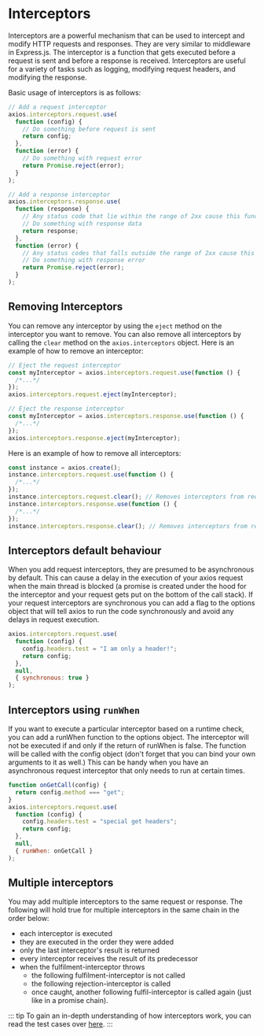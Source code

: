 # Interceptors

Interceptors are a powerful mechanism that can be used to intercept and modify HTTP requests and responses. They are very similar to middleware in Express.js. The interceptor is a function that gets executed before a request is sent and before a response is received. Interceptors are useful for a variety of tasks such as logging, modifying request headers, and modifying the response.

Basic usage of interceptors is as follows:

```js
// Add a request interceptor
axios.interceptors.request.use(
  function (config) {
    // Do something before request is sent
    return config;
  },
  function (error) {
    // Do something with request error
    return Promise.reject(error);
  }
);

// Add a response interceptor
axios.interceptors.response.use(
  function (response) {
    // Any status code that lie within the range of 2xx cause this function to trigger
    // Do something with response data
    return response;
  },
  function (error) {
    // Any status codes that falls outside the range of 2xx cause this function to trigger
    // Do something with response error
    return Promise.reject(error);
  }
);
```

## Removing Interceptors

You can remove any interceptor by using the `eject` method on the interceptor you want to remove. You can also remove all interceptors by calling the `clear` method on the `axios.interceptors` object. Here is an example of how to remove an interceptor:

```js
// Eject the request interceptor
const myInterceptor = axios.interceptors.request.use(function () {
  /*...*/
});
axios.interceptors.request.eject(myInterceptor);

// Eject the response interceptor
const myInterceptor = axios.interceptors.response.use(function () {
  /*...*/
});
axios.interceptors.response.eject(myInterceptor);
```

Here is an example of how to remove all interceptors:

```js
const instance = axios.create();
instance.interceptors.request.use(function () {
  /*...*/
});
instance.interceptors.request.clear(); // Removes interceptors from requests
instance.interceptors.response.use(function () {
  /*...*/
});
instance.interceptors.response.clear(); // Removes interceptors from responses
```

## Interceptors default behaviour

When you add request interceptors, they are presumed to be asynchronous by default. This can cause a delay in the execution of your axios request when the main thread is blocked (a promise is created under the hood for the interceptor and your request gets put on the bottom of the call stack). If your request interceptors are synchronous you can add a flag to the options object that will tell axios to run the code synchronously and avoid any delays in request execution.

```js
axios.interceptors.request.use(
  function (config) {
    config.headers.test = "I am only a header!";
    return config;
  },
  null,
  { synchronous: true }
);
```

## Interceptors using `runWhen`

If you want to execute a particular interceptor based on a runtime check, you can add a runWhen function to the options object. The interceptor will not be executed if and only if the return of runWhen is false. The function will be called with the config object (don't forget that you can bind your own arguments to it as well.) This can be handy when you have an asynchronous request interceptor that only needs to run at certain times.

```js
function onGetCall(config) {
  return config.method === "get";
}
axios.interceptors.request.use(
  function (config) {
    config.headers.test = "special get headers";
    return config;
  },
  null,
  { runWhen: onGetCall }
);
```

## Multiple interceptors

You may add multiple interceptors to the same request or response. The following will hold true for multiple interceptors in the same chain in the order below:

- each interceptor is executed
- they are executed in the order they were added
- only the last interceptor's result is returned
- every interceptor receives the result of its predecessor
- when the fulfilment-interceptor throws
  - the following fulfilment-interceptor is not called
  - the following rejection-interceptor is called
  - once caught, another following fulfil-interceptor is called again (just like in a promise chain).

::: tip
To gain an in-depth understanding of how interceptors work, you can read the test cases over [here](https://github.com/axios/axios/blob/v1.x/test/specs/interceptors.spec.js).
:::
